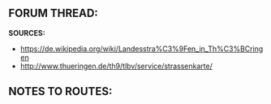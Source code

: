 ﻿**FORUM THREAD:**
- 


**SOURCES:**
- https://de.wikipedia.org/wiki/Landesstra%C3%9Fen_in_Th%C3%BCringen
- http://www.thueringen.de/th9/tlbv/service/strassenkarte/


**NOTES TO ROUTES:**
- 
